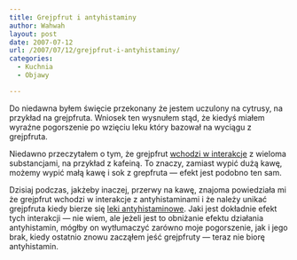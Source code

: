 ```yaml
---
title: Grejpfrut i antyhistaminy
author: Wahwah
layout: post
date: 2007-07-12
url: /2007/07/12/grejpfrut-i-antyhistaminy/
categories:
  - Kuchnia
  - Objawy

---
```

Do niedawna byłem święcie przekonany że jestem uczulony na cytrusy, na przykład na grejpfruta. Wniosek ten wysnułem stąd, że kiedyś miałem wyraźne pogorszenie po wzięciu leku który bazował na wyciągu z grejpfruta.

Niedawno przeczytałem o tym, że grejpfrut [wchodzi w interakcje][1] z wieloma substancjami, na przykład z kafeiną. To znaczy, zamiast wypić dużą kawę, możemy wypić małą kawę i sok z grepfruta ― efekt jest podobno ten sam.

Dzisiaj podczas, jakżeby inaczej, przerwy na kawę, znajoma powiedziała mi że grejpfrut wchodzi w interakcje z antyhistaminami i że należy unikać grejpfruta kiedy bierze się [leki antyhistaminowe][2]. Jaki jest dokładnie efekt tych interakcji ― nie wiem, ale jeżeli jest to obniżanie efektu działania antyhistamin, mógłby on wytłumaczyć zarówno moje pogorszenie, jak i jego brak, kiedy ostatnio znowu zacząłem jeść grejpfruty ― teraz nie biorę antyhistamin.

 [1]: http://en.wikipedia.org/wiki/List_of_drugs_affected_by_grapefruit "Interakcje z grejpfrutem (po angielsku)"
 [2]: http://www.atopowe-zapalenie.pl/atopedia/Leki_antyhistaminowe